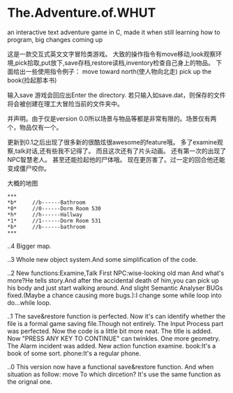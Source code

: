 # The.Adventure.of.WHUT
an interactive text adventure game in C, made it when still learning how to program, big changes coming up

这是一款交互式英文文字冒险类游戏。
大致的操作指令有move移动,look观察环境,pick拾取,put放下,save存档,restore读档,inventory检查自己身上的物品。
下面给出一些使用指令例子：
move toward north(使人物向北走)
pick up the book(捡起那本书)

输入save
游戏会回应出Enter the directory.
若只输入如save.dat，则保存的文件将会被创建在理工大冒险当前的文件夹中。

并声明。由于仅是version 0.0所以场景与物品等都是非常有限的。场景仅有两个，物品仅有一个。

更新到0.1之后出现了很多新的很酷炫很awesome的feature哦。
多了examine观察,talk对话,还有些我不记得了。
而且这次还有了片头动画。
还有第一次的出现了NPC智慧老人。
甚至还能捡起他的尸体哦。
现在更厉害了。过一定的回合他还能变成僵尸咬你。

大概的地图

	***
	*b*		//b------Bathroom
	*0*		//0------Dorm Room 530
	*h*		//h------Hallway
	*1*		//1------Dorm Room 531
	*b*		//b------bathroom
	***

..4 	Bigger map.

..3 	Whole new object system.And some simplification of the code.

..2 	New functions:Examine,Talk
	First NPC:wise-looking old man
	And what's more?He tells story.And after the accidental death of him,you can pick up his body and just start walking around.
	And slight Semantic Analyser BUGs fixed.(Maybe a chance causing more bugs.):I change some while loop into do...while loop.

..1 	The save&restore function is perfected.
	Now it's can identify whether the file is a formal game saving file.Though not entirely.
	The Input Process part was perfected.
	Now the code is a little bit more neat.
	The title is added.
	Now "PRESS ANY KEY TO CONTINUE" can twinkles.
	One more geometry.
	The Alarm incident was added.
	New action function examine.
	book:It's a book of some sort.
	phone:It's a regular phone.

..0 	This version now have a functional save&restore function.
	And when situation as follow:
	move
	To which dircetion?
	It's use the same function as the orignal one.
